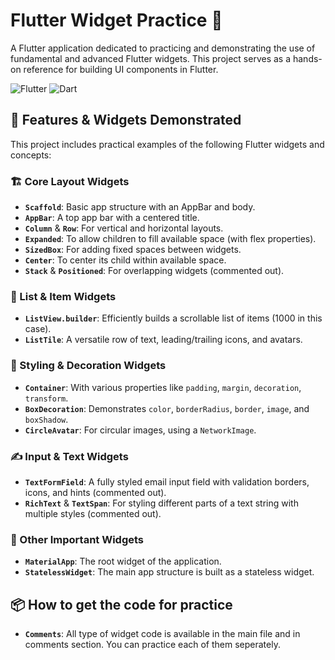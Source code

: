 # Flutter Widget Practice 🧱

A Flutter application dedicated to practicing and demonstrating the use of fundamental and advanced Flutter widgets. This project serves as a hands-on reference for building UI components in Flutter.

![Flutter](https://img.shields.io/badge/Flutter-02569B?style=for-the-badge&logo=flutter&logoColor=white)
![Dart](https://img.shields.io/badge/Dart-0175C2?style=for-the-badge&logo=dart&logoColor=white)

## 🚀 Features & Widgets Demonstrated

This project includes practical examples of the following Flutter widgets and concepts:

### 🏗️ Core Layout Widgets
- **`Scaffold`**: Basic app structure with an AppBar and body.
- **`AppBar`**: A top app bar with a centered title.
- **`Column`** & **`Row`**: For vertical and horizontal layouts.
- **`Expanded`**: To allow children to fill available space (with flex properties).
- **`SizedBox`**: For adding fixed spaces between widgets.
- **`Center`**: To center its child within available space.
- **`Stack`** & **`Positioned`**: For overlapping widgets (commented out).

### 📜 List & Item Widgets
- **`ListView.builder`**: Efficiently builds a scrollable list of items (1000 in this case).
- **`ListTile`**: A versatile row of text, leading/trailing icons, and avatars.

### 🎨 Styling & Decoration Widgets
- **`Container`**: With various properties like `padding`, `margin`, `decoration`, `transform`.
- **`BoxDecoration`**: Demonstrates `color`, `borderRadius`, `border`, `image`, and `boxShadow`.
- **`CircleAvatar`**: For circular images, using a `NetworkImage`.

### ✍️ Input & Text Widgets
- **`TextFormField`**: A fully styled email input field with validation borders, icons, and hints (commented out).
- **`RichText`** & **`TextSpan`**: For styling different parts of a text string with multiple styles (commented out).

### 🎯 Other Important Widgets
- **`MaterialApp`**: The root widget of the application.
- **`StatelessWidget`**: The main app structure is built as a stateless widget.

## 📦 How to get the code for practice
- **`Comments`**: All type of widget code is available in the main file and in comments section. You can practice each of them seperately.
